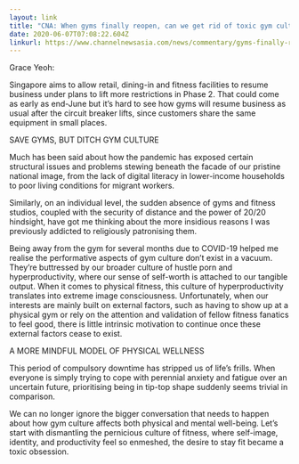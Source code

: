 ```yaml
---
layout: link
title: "CNA: When gyms finally reopen, can we get rid of toxic gym culture?"
date: 2020-06-07T07:08:22.604Z
linkurl: https://www.channelnewsasia.com/news/commentary/gyms-finally-reopen-circuit-breaker-when-yoga-fitness-studios-12791042
---
```

Grace Yeoh:

Singapore aims to allow retail, dining-in and fitness facilities to resume business under plans to lift more restrictions in Phase 2. That could come as early as end-June but it’s hard to see how gyms will resume business as usual after the circuit breaker lifts, since customers share the same equipment in small places. 

SAVE GYMS, BUT DITCH GYM CULTURE
Much has been said about how the pandemic has exposed certain structural issues and problems stewing beneath the facade of our pristine national image, from the lack of digital literacy in lower-income households to poor living conditions for migrant workers.
Similarly, on an individual level, the sudden absence of gyms and fitness studios, coupled with the security of distance and the power of 20/20 hindsight, have got me thinking about the more insidious reasons I was previously addicted to religiously patronising them.  

Being away from the gym for several months due to COVID-19 helped me realise the performative aspects of gym culture don’t exist in a vacuum. They’re buttressed by our broader culture of hustle porn and hyperproductivity, where our sense of self-worth is attached to our tangible output. When it comes to physical fitness, this culture of hyperproductivity translates into extreme image consciousness. Unfortunately, when our interests are mainly built on external factors, such as having to show up at a physical gym or rely on the attention and validation of fellow fitness fanatics to feel good, there is little intrinsic motivation to continue once these external factors cease to exist.

A MORE MINDFUL MODEL OF PHYSICAL WELLNESS 

This period of compulsory downtime has stripped us of life’s frills.  When everyone is simply trying to cope with perennial anxiety and fatigue over an uncertain future, prioritising being in tip-top shape suddenly seems trivial in comparison.

We can no longer ignore the bigger conversation that needs to happen about how gym culture affects both physical and mental well-being. Let’s start with dismantling the pernicious culture of fitness, where self-image, identity, and productivity feel so enmeshed, the desire to stay fit became a toxic obsession.